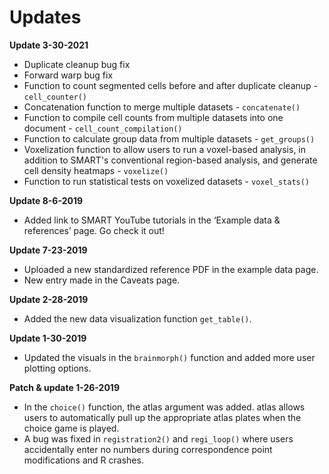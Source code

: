 # Updates

**Update 3-30-2021**
- Duplicate cleanup bug fix
- Forward warp bug fix
- Function to count segmented cells before and after duplicate cleanup - `cell_counter()`
- Concatenation function to merge multiple datasets - `concatenate()`
- Function to compile cell counts from multiple datasets into one document - `cell_count_compilation()`
- Function to calculate group data from multiple datasets - `get_groups()`
- Voxelization function to allow users to run a voxel-based analysis, in addition to SMART's conventional region-based analysis, and generate cell density heatmaps - `voxelize()`
- Function to run statistical tests on voxelized datasets - `voxel_stats()`

**Update 8-6-2019**
- Added link to SMART YouTube tutorials in the ‘Example data & references’ page. Go check it out!

**Update 7-23-2019**
- Uploaded a new standardized reference PDF in the example data page.
- New entry made in the Caveats page.

**Update 2-28-2019**
- Added the new data visualization function `get_table()`.

**Update 1-30-2019**
- Updated the visuals in the `brainmorph()` function and added more user plotting options.

**Patch & update 1-26-2019**
- In the `choice()` function, the atlas argument was added. atlas allows users to automatically pull up the appropriate atlas plates when the choice game is played.
- A bug was fixed in `registration2()` and `regi_loop()` where users accidentally enter no numbers during correspondence point modifications and R crashes.
